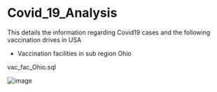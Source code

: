 # Covid_19_Analysis
This details the information regarding Covid19 cases and the following vaccination drives in USA

- Vaccination facilities in sub region Ohio

vac_fac_Ohio.sql

![image](https://user-images.githubusercontent.com/100988967/156872092-885b883a-c0ea-445e-8108-6c636070fd3e.png)
